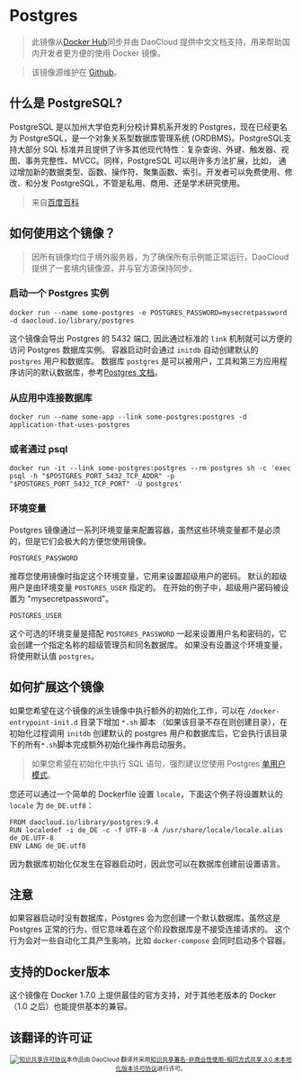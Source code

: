 # Postgres
> 此镜像从[Docker Hub](https://registry.hub.docker.com/_/postgres/)同步并由 DaoCloud 提供中文文档支持，用来帮助国内开发者更方便的使用 Docker 镜像。

>该镜像源维护在 [Github](https://github.com/docker-library/official-images/blob/master/library/postgres)。

## 什么是 PostgreSQL?

PostgreSQL 是以加州大学伯克利分校计算机系开发的 Postgres，现在已经更名为 PostgreSQL，是一个对象关系型数据库管理系统 (ORDBMS)。PostgreSQL支持大部分 SQL 标准并且提供了许多其他现代特性：复杂查询、外键、触发器、视图、事务完整性、MVCC。同样，PostgreSQL 可以用许多方法扩展，比如， 通过增加新的数据类型、函数、操作符、聚集函数、索引。开发者可以免费使用、修改、和分发 PostgreSQL，不管是私用、商用、还是学术研究使用。

>来自[百度百科](http://baike.baidu.com/item/PostgreSQL)

## 如何使用这个镜像？

> 因所有镜像均位于境外服务器，为了确保所有示例能正常运行，DaoCloud 提供了一套境内镜像源，并与官方源保持同步。

### 启动一个 Postgres 实例

```
docker run --name some-postgres -e POSTGRES_PASSWORD=mysecretpassword -d daocloud.io/library/postgres
```

这个镜像会导出 Postgres 的 5432 端口, 因此通过标准的 `link` 机制就可以方便的访问 Postgres 数据库实例。 容器启动时会通过 `initdb` 自动创建默认的 `postgres` 用户和数据库。 数据库 `postgres` 是可以被用户，工具和第三方应用程序访问的默认数据库，参考[Postgres 文档](postgresql.org/docs)。


### 从应用中连接数据库

```
docker run --name some-app --link some-postgres:postgres -d application-that-uses-postgres
```

### 或者通过 psql

```
docker run -it --link some-postgres:postgres --rm postgres sh -c 'exec psql -h "$POSTGRES_PORT_5432_TCP_ADDR" -p "$POSTGRES_PORT_5432_TCP_PORT" -U postgres'
```

### 环境变量

Postgres 镜像通过一系列环境变量来配置容器，虽然这些环境变量都不是必须的，但是它们会极大的方便您使用镜像。

`
POSTGRES_PASSWORD
`

推荐您使用镜像时指定这个环境变量，它用来设置超级用户的密码。 默认的超级用户是由环境变量 `POSTGRES_USER` 指定的。 在开始的例子中，超级用户密码被设置为 "mysecretpassword"。


`
POSTGRES_USER
`

这个可选的环境变量是搭配 `POSTGRES_PASSWORD` 一起来设置用户名和密码的，它会创建一个指定名称的超级管理员和同名数据库。 如果没有设置这个环境变量，将使用默认值 `postgres`。

## 如何扩展这个镜像

如果您希望在这个镜像的派生镜像中执行额外的初始化工作，可以在 `/docker-entrypoint-init.d` 目录下增加 `*.sh` 脚本 （如果该目录不存在则创建目录），在初始化过程调用 `initdb` 创建默认的 postgres 用户和数据库后，它会执行该目录下的所有`*.sh`脚本完成额外初始化操作再启动服务。 

> 如果您希望在初始化中执行 SQL 语句，强烈建议您使用 Postgres [单用户模式](http://www.postgresql.org/docs/9.3/static/app-postgres.html#AEN90580)。

您还可以通过一个简单的 Dockerfile 设置 `locale`，下面这个例子将设置默认的 `locale` 为 `de_DE.utf8`：

```
FROM daocloud.io/library/postgres:9.4
RUN localedef -i de_DE -c -f UTF-8 -A /usr/share/locale/locale.alias de_DE.UTF-8
ENV LANG de_DE.utf8
```
因为数据库初始化仅发生在容器启动时，因此您可以在数据库创建前设置语言。

## 注意

如果容器启动时没有数据库，Postgres 会为您创建一个默认数据库。虽然这是 Postgres 正常的行为，但它意味着在这个阶段数据库是不接受连接请求的。 这个行为会对一些自动化工具产生影响，比如 `docker-compose` 会同时启动多个容器。

## 支持的Docker版本

这个镜像在 Docker 1.7.0 上提供最佳的官方支持，对于其他老版本的 Docker（1.0 之后）也能提供基本的兼容。

## 该翻译的许可证

<span style="font-size: 75%; text-align: center; display: block;"><a rel="license" href="http://creativecommons.org/licenses/by-nc-sa/3.0/"><img alt="知识共享许可协议" style="border-width:0" src="https://i.creativecommons.org/l/by-nc-sa/3.0/88x31.png" /></a>本作品由 DaoCloud 翻译并采用<a rel="license" href="http://creativecommons.org/licenses/by-nc-sa/3.0/">知识共享署名-非商业性使用-相同方式共享 3.0 未本地化版本许可协议</a>进行许可。</span>